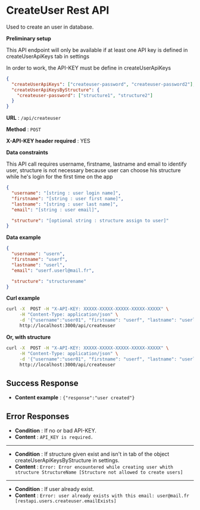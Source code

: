 # CreateUser Rest API

Used to create an user in database.

**Preliminary setup**

This API endpoint will only be available if at least one API key is defined in createUserApiKeys tab in settings

In order to work, the API-KEY must be define in createUserApiKeys

```json
{
  "createUserApiKeys": ["createuser-password", "createuser-password2"],
  "createUserApiKeysByStructure": {
    "createuser-password": ["structure1", "structure2"]
  }
}
```

**URL** : `/api/createuser`

**Method** : `POST`

**X-API-KEY header required** : YES

**Data constraints**

This API call requires username, firstname, lastname and email to identify user, structure is not necessary because user can choose his structure while he's login for the first time on the app

```json
{
  "username": "[string : user login name]",
  "firstname": "[string : user first name]",
  "lastname": "[string : user last name]",
  "email": "[string : user email]",

  "structure": "[optional string : structure assign to user]"
}
```

**Data example**

```json
{
  "username": "usern",
  "firstname": "userf",
  "lastname": "userl",
  "email": "userf.userl@mail.fr",

  "structure": "structurename"
}
```

**Curl example**

```bash
curl -X  POST -H "X-API-KEY: XXXXX-XXXXX-XXXXX-XXXXX-XXXXX" \
     -H "Content-Type: application/json" \
     -d '{"username":"user01", "firstname": "userf", "lastname": "userl", "email": "userf.userl@mail.fr" }' \
     http://localhost:3000/api/createuser
```

**Or, with structure**

```bash
curl -X  POST -H "X-API-KEY: XXXXX-XXXXX-XXXXX-XXXXX-XXXXX" \
     -H "Content-Type: application/json" \
     -d '{"username":"user01", "firstname": "userf", "lastname": "userl", "email": "userf.userl@mail.fr", "structure": "structurename" }' \
     http://localhost:3000/api/createuser
```

## Success Response

- **Content example** : `{"response":"user created"}`

## Error Responses

- **Condition** : If no or bad API-KEY.
- **Content** : `API_KEY is required.`

---

- **Condition** : If structure given exist and isn't in tab of the object createUserApiKeysByStructure in settings.
- **Content** : `Error: Error encountered while creating user whith structure StructureName [Structure not allowed to create users]`

---

- **Condition** : If user already exist.
- **Content** : `Error: user already exists with this email: user@mail.fr [restapi.users.createuser.emailExists]`
